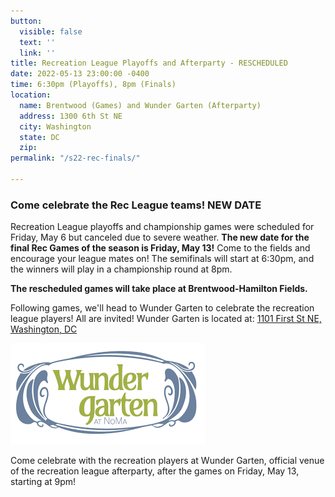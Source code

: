 ```yaml
---
button:
  visible: false
  text: ''
  link: ''
title: Recreation League Playoffs and Afterparty - RESCHEDULED
date: 2022-05-13 23:00:00 -0400
time: 6:30pm (Playoffs), 8pm (Finals)
location:
  name: Brentwood (Games) and Wunder Garten (Afterparty)
  address: 1300 6th St NE
  city: Washington
  state: DC
  zip: 
permalink: "/s22-rec-finals/"

---
```

### Come celebrate the Rec League teams! NEW DATE

Recreation League playoffs and championship games were scheduled for Friday, May 6 but canceled due to severe weather.  **The new date for the final Rec Games of the season is Friday, May 13!**  Come to the fields and encourage your league mates on!  The semifinals will start at 6:30pm, and the winners will play in a championship round at 8pm.

**The rescheduled games will take place at Brentwood-Hamilton Fields.**

Following games, we'll head to Wunder Garten to celebrate the recreation league players!  All are invited!  Wunder Garten is located at: [1101 First St NE, Washington, DC](https://goo.gl/maps/JfCqRU89fGsMhxYc6)

![](/img/wundergarten-logo.png)

Come celebrate with the recreation players at Wunder Garten, official venue of the recreation league afterparty, after the games on Friday, May 13, starting at 9pm!